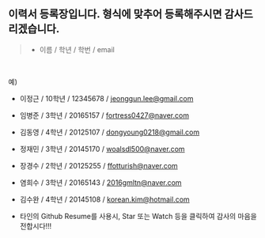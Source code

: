 
## 이력서 등록장입니다. 형식에 맞추어 등록해주시면 감사드리겠습니다.

>  - 이름 / 학년 / 학번 / email
<br>

예)

  - 이정근 / 10학년 / 12345678 / jeonggun.lee@gmail.com
  - 임병준 / 3학년 / 20165157 / fortress0427@naver.com
  - 김동영 / 4학년 / 20125107 / dongyoung0218@gmail.com
  - 정재민 / 3학년 / 20145170 / woalsdl500@naver.com
  - 장경수 / 2학년 / 20125255 / ffotturish@naver.com 
  - 염희수 / 3학년 / 20165143  / 2016gmltn@naver.com
  - 김수완 / 4학년 / 20145108 / korean.kim@hotmail.com
 
  - 타인의 Github Resume를 사용시, Star 또는 Watch 등을 클릭하여 감사의 마음을 전합시다!!!
  
